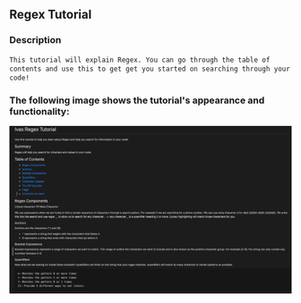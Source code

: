 ## Regex Tutorial

### Description

```
This tutorial will explain Regex. You can go through the table of contents and use this to get get you started on searching through your code!
```

### The following image shows the tutorial's appearance and functionality:

![Read me pic](README.png 'Read me pic')
